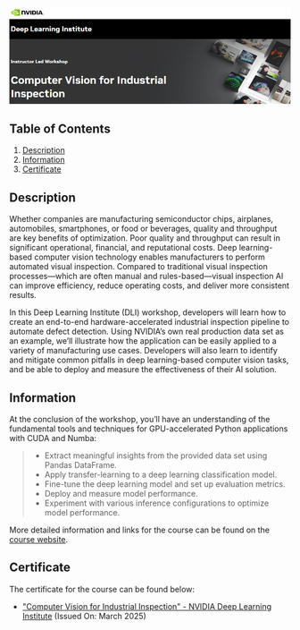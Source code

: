 ![Course](images/banner.png)

## Table of Contents
1. [Description](#description)
2. [Information](#information)
3. [Certificate](#certificate)

<a name="descripton"></a>
## Description

Whether companies are manufacturing semiconductor chips, airplanes, automobiles, smartphones, or food or beverages, quality and throughput are key benefits of optimization. Poor quality and throughput can result in significant operational, financial, and reputational costs. Deep learning-based computer vision technology enables manufacturers to perform automated visual inspection. Compared to traditional visual inspection processes—which are often manual and rules-based—visual inspection AI can improve efficiency, reduce operating costs, and deliver more consistent results.

In this Deep Learning Institute (DLI) workshop, developers will learn how to create an end-to-end hardware-accelerated industrial inspection pipeline to automate defect detection. Using NVIDIA’s own real production data set as an example, we’ll illustrate how the application can be easily applied to a variety of manufacturing use cases. Developers will also learn to identify and mitigate common pitfalls in deep learning-based computer vision tasks, and be able to deploy and measure the effectiveness of their AI solution.

<a name="information"></a>
## Information
At the conclusion of the workshop, you’ll have an understanding of the fundamental tools and techniques for GPU-accelerated Python applications with CUDA and Numba:

> - Extract meaningful insights from the provided data set using Pandas DataFrame.
> - Apply transfer-learning to a deep learning classification model.
> - Fine-tune the deep learning model and set up evaluation metrics.
> - Deploy and measure model performance.
> - Experiment with various inference configurations to optimize model performance.

More detailed information and links for the course can be found on the [course website](https://www.nvidia.com/en-eu/training/instructor-led-workshops/computer-vision-for-industrial-inspection/).

<a name="certificate"></a>
## Certificate

The certificate for the course can be found below:

- ["Computer Vision for Industrial Inspection" - NVIDIA Deep Learning Institute](https://learn.nvidia.com/certificates?id=ByDbxKIeTh68MHUwpAKTvg) (Issued On: March 2025)
